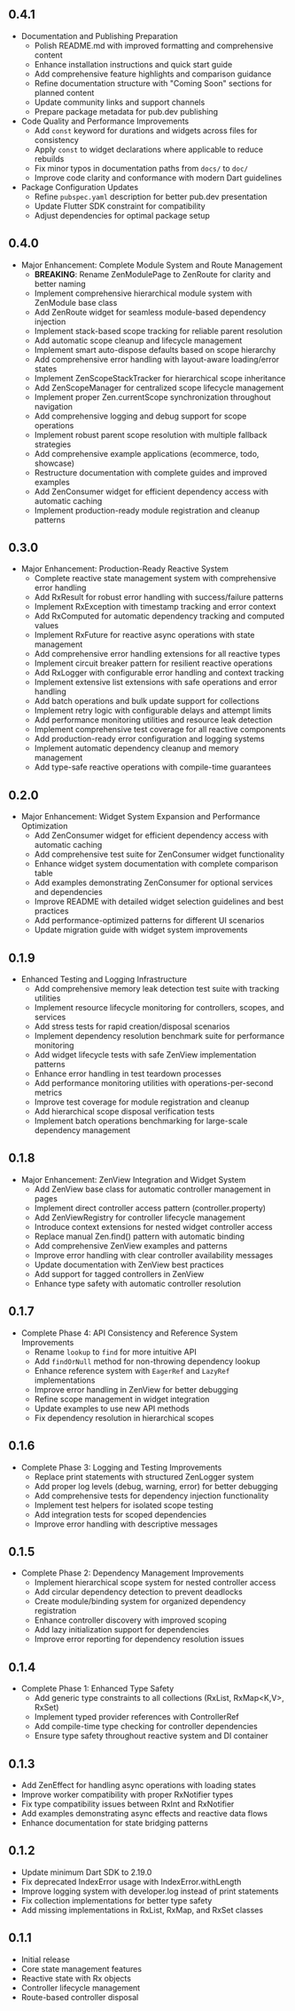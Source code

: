 ## 0.4.1

* Documentation and Publishing Preparation
  * Polish README.md with improved formatting and comprehensive content
  * Enhance installation instructions and quick start guide
  * Add comprehensive feature highlights and comparison guidance
  * Refine documentation structure with "Coming Soon" sections for planned content
  * Update community links and support channels
  * Prepare package metadata for pub.dev publishing
* Code Quality and Performance Improvements
  * Add `const` keyword for durations and widgets across files for consistency
  * Apply `const` to widget declarations where applicable to reduce rebuilds
  * Fix minor typos in documentation paths from `docs/` to `doc/`
  * Improve code clarity and conformance with modern Dart guidelines
* Package Configuration Updates
  * Refine `pubspec.yaml` description for better pub.dev presentation
  * Update Flutter SDK constraint for compatibility
  * Adjust dependencies for optimal package setup


## 0.4.0

* Major Enhancement: Complete Module System and Route Management
  * **BREAKING**: Rename ZenModulePage to ZenRoute for clarity and better naming
  * Implement comprehensive hierarchical module system with ZenModule base class
  * Add ZenRoute widget for seamless module-based dependency injection
  * Implement stack-based scope tracking for reliable parent resolution
  * Add automatic scope cleanup and lifecycle management
  * Implement smart auto-dispose defaults based on scope hierarchy
  * Add comprehensive error handling with layout-aware loading/error states
  * Implement ZenScopeStackTracker for hierarchical scope inheritance
  * Add ZenScopeManager for centralized scope lifecycle management
  * Implement proper Zen.currentScope synchronization throughout navigation
  * Add comprehensive logging and debug support for scope operations
  * Implement robust parent scope resolution with multiple fallback strategies
  * Add comprehensive example applications (ecommerce, todo, showcase)
  * Restructure documentation with complete guides and improved examples
  * Add ZenConsumer widget for efficient dependency access with automatic caching
  * Implement production-ready module registration and cleanup patterns

## 0.3.0

* Major Enhancement: Production-Ready Reactive System
  * Complete reactive state management system with comprehensive error handling
  * Add RxResult<T> for robust error handling with success/failure patterns
  * Implement RxException with timestamp tracking and error context
  * Add RxComputed for automatic dependency tracking and computed values
  * Implement RxFuture for reactive async operations with state management
  * Add comprehensive error handling extensions for all reactive types
  * Implement circuit breaker pattern for resilient reactive operations
  * Add RxLogger with configurable error handling and context tracking
  * Implement extensive list extensions with safe operations and error handling
  * Add batch operations and bulk update support for collections
  * Implement retry logic with configurable delays and attempt limits
  * Add performance monitoring utilities and resource leak detection
  * Implement comprehensive test coverage for all reactive components
  * Add production-ready error configuration and logging systems
  * Implement automatic dependency cleanup and memory management
  * Add type-safe reactive operations with compile-time guarantees

## 0.2.0

* Major Enhancement: Widget System Expansion and Performance Optimization
  * Add ZenConsumer widget for efficient dependency access with automatic caching
  * Add comprehensive test suite for ZenConsumer widget functionality
  * Enhance widget system documentation with complete comparison table
  * Add examples demonstrating ZenConsumer for optional services and dependencies
  * Improve README with detailed widget selection guidelines and best practices
  * Add performance-optimized patterns for different UI scenarios
  * Update migration guide with widget system improvements

## 0.1.9

* Enhanced Testing and Logging Infrastructure
  * Add comprehensive memory leak detection test suite with tracking utilities
  * Implement resource lifecycle monitoring for controllers, scopes, and services
  * Add stress tests for rapid creation/disposal scenarios
  * Implement dependency resolution benchmark suite for performance monitoring
  * Add widget lifecycle tests with safe ZenView implementation patterns
  * Enhance error handling in test teardown processes
  * Add performance monitoring utilities with operations-per-second metrics
  * Improve test coverage for module registration and cleanup
  * Add hierarchical scope disposal verification tests
  * Implement batch operations benchmarking for large-scale dependency management

## 0.1.8

* Major Enhancement: ZenView Integration and Widget System
  * Add ZenView base class for automatic controller management in pages
  * Implement direct controller access pattern (controller.property)
  * Add ZenViewRegistry for controller lifecycle management
  * Introduce context extensions for nested widget controller access
  * Replace manual Zen.find() pattern with automatic binding
  * Add comprehensive ZenView examples and patterns
  * Improve error handling with clear controller availability messages
  * Update documentation with ZenView best practices
  * Add support for tagged controllers in ZenView
  * Enhance type safety with automatic controller resolution

## 0.1.7

* Complete Phase 4: API Consistency and Reference System Improvements
  * Rename `lookup` to `find` for more intuitive API
  * Add `findOrNull` method for non-throwing dependency lookup
  * Enhance reference system with `EagerRef` and `LazyRef` implementations
  * Improve error handling in ZenView for better debugging
  * Refine scope management in widget integration
  * Update examples to use new API methods
  * Fix dependency resolution in hierarchical scopes

## 0.1.6

* Complete Phase 3: Logging and Testing Improvements
  * Replace print statements with structured ZenLogger system
  * Add proper log levels (debug, warning, error) for better debugging
  * Add comprehensive tests for dependency injection functionality
  * Implement test helpers for isolated scope testing
  * Add integration tests for scoped dependencies
  * Improve error handling with descriptive messages

## 0.1.5

* Complete Phase 2: Dependency Management Improvements
  * Implement hierarchical scope system for nested controller access
  * Add circular dependency detection to prevent deadlocks
  * Create module/binding system for organized dependency registration
  * Enhance controller discovery with improved scoping
  * Add lazy initialization support for dependencies
  * Improve error reporting for dependency resolution issues

## 0.1.4

* Complete Phase 1: Enhanced Type Safety
  * Add generic type constraints to all collections (RxList<E>, RxMap<K,V>, RxSet<E>)
  * Implement typed provider references with ControllerRef<T>
  * Add compile-time type checking for controller dependencies
  * Ensure type safety throughout reactive system and DI container

## 0.1.3

* Add ZenEffect for handling async operations with loading states
* Improve worker compatibility with proper RxNotifier types
* Fix type compatibility issues between RxInt and RxNotifier
* Add examples demonstrating async effects and reactive data flows
* Enhance documentation for state bridging patterns

## 0.1.2

* Update minimum Dart SDK to 2.19.0
* Fix deprecated IndexError usage with IndexError.withLength
* Improve logging system with developer.log instead of print statements
* Fix collection implementations for better type safety
* Add missing implementations in RxList, RxMap, and RxSet classes

## 0.1.1

* Initial release
* Core state management features
* Reactive state with Rx objects
* Controller lifecycle management
* Route-based controller disposal